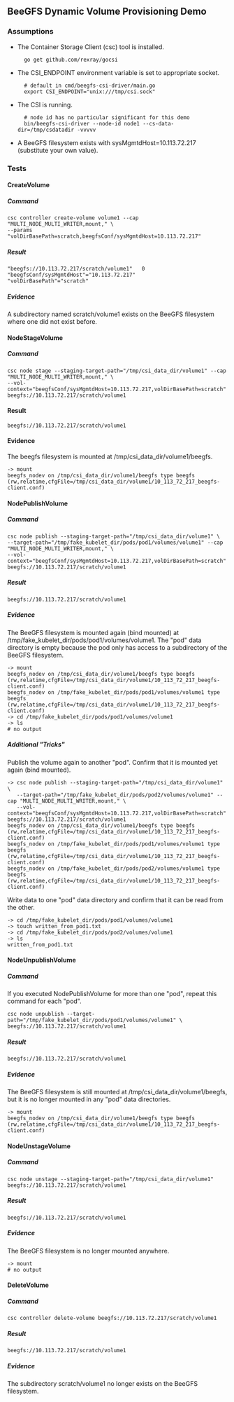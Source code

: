 ## BeeGFS Dynamic Volume Provisioning Demo

### Assumptions

* The Container Storage Client (csc) tool is installed.
       
        go get github.com/rexray/gocsi
        
* The CSI_ENDPOINT environment variable is set to appropriate socket.

        # default in cmd/beegfs-csi-driver/main.go
        export CSI_ENDPOINT="unix:///tmp/csi.sock"
        
* The CSI is running.

        # node id has no particular significant for this demo
        bin/beegfs-csi-driver --node-id node1 --cs-data-dir=/tmp/csdatadir -vvvvv
        
* A BeeGFS filesystem exists with sysMgmtdHost=10.113.72.217 (substitute your own value).

### Tests

#### CreateVolume

##### Command

    csc controller create-volume volume1 --cap "MULTI_NODE_MULTI_WRITER,mount," \
    --params "volDirBasePath=scratch,beegfsConf/sysMgmtdHost=10.113.72.217"
    
##### Result

    "beegfs://10.113.72.217/scratch/volume1"   0       "beegfsConf/sysMgmtdHost"="10.113.72.217"       "volDirBasePath"="scratch"

##### Evidence

A subdirectory named scratch/volume1 exists on the BeeGFS filesystem where one did not exist before.

#### NodeStageVolume

##### Command

    csc node stage --staging-target-path="/tmp/csi_data_dir/volume1" --cap "MULTI_NODE_MULTI_WRITER,mount," \
    --vol-context="beegfsConf/sysMgmtdHost=10.113.72.217,volDirBasePath=scratch" beegfs://10.113.72.217/scratch/volume1

#### Result

    beegfs://10.113.72.217/scratch/volume1
    
#### Evidence

The beegfs filesystem is mounted at /tmp/csi_data_dir/volume1/beegfs.

    -> mount
    beegfs_nodev on /tmp/csi_data_dir/volume1/beegfs type beegfs (rw,relatime,cfgFile=/tmp/csi_data_dir/volume1/10_113_72_217_beegfs-client.conf)

#### NodePublishVolume

##### Command

    csc node publish --staging-target-path="/tmp/csi_data_dir/volume1" \
    --target-path="/tmp/fake_kubelet_dir/pods/pod1/volumes/volume1" --cap "MULTI_NODE_MULTI_WRITER,mount," \
    --vol-context="beegfsConf/sysMgmtdHost=10.113.72.217,volDirBasePath=scratch" beegfs://10.113.72.217/scratch/volume1
    
##### Result

    beegfs://10.113.72.217/scratch/volume1
    
##### Evidence

The BeeGFS filesystem is mounted again (bind mounted) at /tmp/fake_kubelet_dir/pods/pod1/volumes/volume1. The "pod" 
data directory is empty because the pod only has access to a subdirectory of the BeeGFS filesystem.

    -> mount
    beegfs_nodev on /tmp/csi_data_dir/volume1/beegfs type beegfs (rw,relatime,cfgFile=/tmp/csi_data_dir/volume1/10_113_72_217_beegfs-client.conf)
    beegfs_nodev on /tmp/fake_kubelet_dir/pods/pod1/volumes/volume1 type beegfs (rw,relatime,cfgFile=/tmp/csi_data_dir/volume1/10_113_72_217_beegfs-client.conf)
    -> cd /tmp/fake_kubelet_dir/pods/pod1/volumes/volume1
    -> ls
    # no output

##### Additional "Tricks"

Publish the volume again to another "pod". Confirm that it is mounted yet again (bind mounted).

    -> csc node publish --staging-target-path="/tmp/csi_data_dir/volume1" \
       --target-path="/tmp/fake_kubelet_dir/pods/pod2/volumes/volume1" --cap "MULTI_NODE_MULTI_WRITER,mount," \
       --vol-context="beegfsConf/sysMgmtdHost=10.113.72.217,volDirBasePath=scratch" beegfs://10.113.72.217/scratch/volume1
    beegfs_nodev on /tmp/csi_data_dir/volume1/beegfs type beegfs (rw,relatime,cfgFile=/tmp/csi_data_dir/volume1/10_113_72_217_beegfs-client.conf)
    beegfs_nodev on /tmp/fake_kubelet_dir/pods/pod1/volumes/volume1 type beegfs (rw,relatime,cfgFile=/tmp/csi_data_dir/volume1/10_113_72_217_beegfs-client.conf)
    beegfs_nodev on /tmp/fake_kubelet_dir/pods/pod2/volumes/volume1 type beegfs (rw,relatime,cfgFile=/tmp/csi_data_dir/volume1/10_113_72_217_beegfs-client.conf)

       
Write data to one "pod" data directory and confirm that it can be read from the other.

    -> cd /tmp/fake_kubelet_dir/pods/pod1/volumes/volume1
    -> touch written_from_pod1.txt
    -> cd /tmp/fake_kubelet_dir/pods/pod2/volumes/volume1
    -> ls
    written_from_pod1.txt

#### NodeUnpublishVolume

##### Command

If you executed NodePublishVolume for more than one "pod", repeat this command for each "pod".

    csc node unpublish --target-path="/tmp/fake_kubelet_dir/pods/pod1/volumes/volume1" \
    beegfs://10.113.72.217/scratch/volume1
    
##### Result

    beegfs://10.113.72.217/scratch/volume1
    
##### Evidence

The BeeGFS filesystem is still mounted at /tmp/csi_data_dir/volume1/beegfs, but it is no longer mounted in any "pod" 
data directories.

    -> mount
    beegfs_nodev on /tmp/csi_data_dir/volume1/beegfs type beegfs (rw,relatime,cfgFile=/tmp/csi_data_dir/volume1/10_113_72_217_beegfs-client.conf)
    
#### NodeUnstageVolume

##### Command

    csc node unstage --staging-target-path="/tmp/csi_data_dir/volume1" beegfs://10.113.72.217/scratch/volume1
    
##### Result

    beegfs://10.113.72.217/scratch/volume1

##### Evidence

The BeeGFS filesystem is no longer mounted anywhere.
    
    -> mount
    # no output
    
#### DeleteVolume

##### Command

    csc controller delete-volume beegfs://10.113.72.217/scratch/volume1
    
##### Result

    beegfs://10.113.72.217/scratch/volume1
    
##### Evidence

The subdirectory scratch/volume1 no longer exists on the BeeGFS filesystem.
